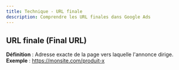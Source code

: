 ```yaml
---
title: Technique - URL finale
description: Comprendre les URL finales dans Google Ads
---
```


## URL finale (Final URL)
**Définition** : Adresse exacte de la page vers laquelle l'annonce dirige.  
**Exemple** : https://monsite.com/produit-x